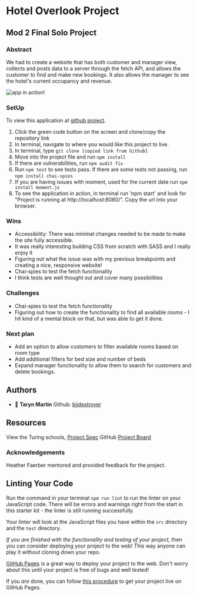# Hotel Overlook Project
## Mod 2 Final Solo Project

### Abstract
We had to create a website that has both customer and manager view, collects and posts data to a server through the fetch API, and allows the customer to find and make new bookings. It also allows the manager to see the hotel's current occupancy and revenue.

![app in action!](https://media.giphy.com/media/llrwzm74KiEk8O1D1v/giphy.gif)


### SetUp
To view this application at [github project](https://github.com/bjjdestroyer/overlook-hotel).
1) Click the green code button on the screen and clone/copy the repository link
2) In terminal, navigate to where you would like this project to live.
3) In terminal, type `git clone [copied link from Github]`
4) Move into the project file and run `npm install`
5) If there are vulnerabilities, run `npm audit fix`
6) Run `npm test` to see tests pass. If there are some tests not passing, run `npm install chai-spies`
7) If you are having issues with moment, used for the current date run `npm install moment.js`
8) To see the application in action, in terminal run 'npm start' and look for  "Project is running at http://localhost:8080/". Copy the url into your browser.

### Wins
* Accessibility: There was minimal changes needed to be made to make the site fully accessible.
* It was really interesting building CSS from scratch with SASS and I really enjoy it
* Figuring out what the issue was with my previous breakpoints and creating a nice, responsive website!
* Chai-spies to test the fetch functionality
* I think tests are well thought out and cover many possibilities

### Challenges
* Chai-spies to test the fetch functionality
* Figuring out how to create the functionality to find all available rooms - I hit kind of a mental block on that, but was able to get it done.

### Next plan
* Add an option to allow customers to filter available rooms based on room type
* Add additional filters for bed size and number of beds
* Expand manager functionality to allow them to search for customers and delete bookings.

## Authors
- :bust_in_silhouette: **Taryn Martin** Github: [bjjdestroyer](https://github.com/bjjdestroyer)

## Resources
View the Turing schools, [Project Spec](https://frontend.turing.io/projects/overlook.html)
GitHub [Project Board](https://github.com/bjjdestroyer/overlook-hotel/projects/1)
### Acknowledgements
Heather Faerber mentored and provided feedback for the project.


## Linting Your Code

Run the command in your terminal `npm run lint` to run the linter on your JavaScript code. There will be errors and warnings right from the start in this starter kit - the linter is still running successfully.

Your linter will look at the JavaScript files you have within the `src` directory and the `test` directory. 

_If you are finished with the functionality and testing of your project_, then you can consider deploying your project to the web! This way anyone can play it without cloning down your repo.

[GitHub Pages](https://pages.github.com/) is a great way to deploy your project to the web. Don't worry about this until your project is free of bugs and well tested!

If you _are_ done, you can follow [this procedure](./gh-pages-procedure.md) to get your project live on GitHub Pages.
